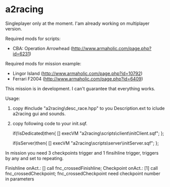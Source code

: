 # a2racing
Singleplayer only at the moment. I'am already working on multiplayer version.

Required mods for scripts:
- CBA: Operation Arrowhead (http://www.armaholic.com/page.php?id=6231)

Required mods for mission example: 
- Lingor Island (http://www.armaholic.com/page.php?id=10792)
- Ferrari F2004 (http://www.armaholic.com/page.php?id=6409)

This mission is in development. I can't guarantee that everything works.

Usage: 
1.  copy #include "a2racing\desc_race.hpp" to you Description.ext to iclude a2racing gui and sounds.

2.  copy following code to your init.sqf.

    if(!isDedicated)then{
        [] execVM "a2racing\scripts\client\initClient.sqf";
    };

    if(isServer)then{
        [] execVM "a2racing\scripts\server\initServer.sqf";
    };

In mission you need 3 checkpoints trigger and 1 finsihline trigger, triggers by any and set to repeating.

Finishline onAct.:	[] call fnc_crossedFinishline;
Checkpoint onAct.:	[1] call fnc_crossedCheckpoint; 
fnc_crossedCheckpoint need checkpoint number in parameters
